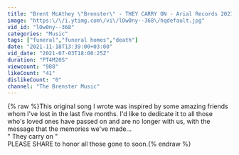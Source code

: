 ```yaml
---
title: "Brent McAthey \"Brenster\" - THEY CARRY ON - Arial Records 2021"
image: "https:\/\/i.ytimg.com\/vi\/lOw0ny--368\/hqdefault.jpg"
vid_id: "lOw0ny--368"
categories: "Music"
tags: ["funeral","funeral homes","death"]
date: "2021-11-18T13:39:00+03:00"
vid_date: "2021-07-03T18:00:25Z"
duration: "PT4M20S"
viewcount: "988"
likeCount: "41"
dislikeCount: "0"
channel: "The Brenster Music"
---
```

{% raw %}This original song I wrote was inspired by some amazing friends whom I've lost in the last five months. I'd like to dedicate it to all those who's loved ones  have passed on and are no longer with us, with the message that the memories we've made...<br />             &quot; They carry on &quot;<br />PLEASE SHARE to honor all those gone to soon.{% endraw %}
